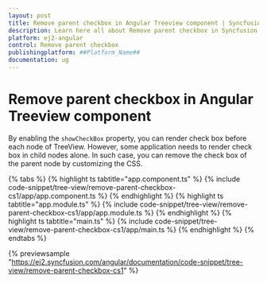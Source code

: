 ```yaml
---
layout: post
title: Remove parent checkbox in Angular Treeview component | Syncfusion
description: Learn here all about Remove parent checkbox in Syncfusion ##Platform_Name## Treeview component of Syncfusion Essential JS 2 and more.
platform: ej2-angular
control: Remove parent checkbox 
publishingplatform: ##Platform_Name##
documentation: ug
---
```


# Remove parent checkbox in Angular Treeview component

By enabling the `showCheckBox` property, you can render check box before each node of TreeView. However, some application needs to render check box in child nodes alone. In such case, you can remove the check box of the parent node by customizing the CSS.

{% tabs %}
{% highlight ts tabtitle="app.component.ts" %}
{% include code-snippet/tree-view/remove-parent-checkbox-cs1/app/app.component.ts %}
{% endhighlight %}
{% highlight ts tabtitle="app.module.ts" %}
{% include code-snippet/tree-view/remove-parent-checkbox-cs1/app/app.module.ts %}
{% endhighlight %}
{% highlight ts tabtitle="main.ts" %}
{% include code-snippet/tree-view/remove-parent-checkbox-cs1/app/main.ts %}
{% endhighlight %}
{% endtabs %}
  
{% previewsample "https://ej2.syncfusion.com/angular/documentation/code-snippet/tree-view/remove-parent-checkbox-cs1" %}